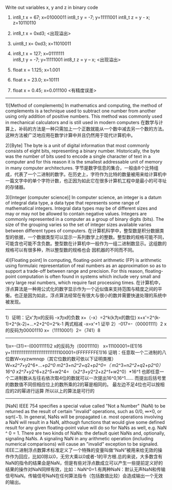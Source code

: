 

Write out variables  x, y and z in binary code
 1) int8_t x = 67;       x=01000011
    int8_t y = -7;       y=11111001
    int8_t z = y - x;       z=10110110

 2) int8_t x = 0xd3;      <出现溢出>

 3) uint8_t x= 0xd3;       x=11010011 

 4) int8_t x = 127;        x=01111111  
    int8_t y = -7;         y=11111001
    int8_t z = y – x;      <出现溢出>

 5) float x = 1.125;  x=1.001      

 6) float x = 23.0;   x=10111

 7) float x = 0.45;    x=0.011100   <有精度误差>
***








 1)[Method of complements]     In mathematics and computing, the method of complements is a technique used to subtract one number from another using only addition of positive numbers. This method was commonly used in mechanical calculators and is still used in modern computers
                               在数学与计算上，补码的方法是一种只需加上一个正数就能从一个数中减去另一个数的方法。这种方法被广泛地应用在数学计算中并且仍然用于现代计算机中。




 2)[Byte]         The byte is a unit of digital information that most commonly consists of eight bits, representing a binary number. Historically, the byte was the number of bits used to encode a single character of text in a computer and for this reason it is the smallest addressable unit of memory in many computer architectures.
                  字节是数字信息的集合，一般由8个比特组成，代表了一个二进制的数字。在历史上，字符作为比特的数量被用来给计算机中一篇文字中的单个字符计数，也正因为如此它在很多计算机工程中是最小的可寻址的存储器。




 3)[Integer (computer science)]         In computer science, an integer is a datum of integral data type, a data type that represents some range of mathematical integers. Integral data types may be of different sizes and may or may not be allowed to contain negative values. Integers are commonly represented in a computer as a group of binary digits (bits). The size of the grouping varies so the set of integer sizes available varies between different types of computers.
                                         在计算机科学中，整型数是积分数据类型的依据，一个数据类型可以显示一系列数学上的整数。整型数的规格可能不同，可能含也可能不含负数。整型数在计算机中一般作为一组二进制数显示。这组数的规格可以有很多种，所以整型数的规格也会 因机器的不同而不同。





 4)[Floating point]           In computing, floating-point arithmetic (FP) is arithmetic using formulaic representation of real numbers as an approximation so as to support a trade-off between range and precision. For this reason, floating-point computation is often found in systems which include very small and very large real numbers, which require fast processing times. 
                               在计算机中，浮点算法是一种用公式化的数字显示作为一个近似值来支持范围与精度之间的平衡。也正是因为如此，浮点算法经常在有很大与很小的数并需要快速处理的系统中被发现。
***




1）证明：记x'为x的反码
        -x为x的负数
        x+（-x）=2^k(k为x的数位)
        x+x'=2^(k-1)+2^(k-2)+...+2+2^0=2^k-1
        两式相减
        -x=x'+1
        证毕
2）-017=-（00001111）2      x的反码为00001110   x=（11110001）2=（741）8











***

  
  
  
  
  
  
  
  
   1)x=-(31)=-(00011111)2    x的反码为（00011110） x=11100001=(E1)16   y=11111111111111111111111111100001=(FFFFFFFE1)16
   证明：任意取一个二进制的八位数W=xyzwmnqp（其它位数的数可依以下证明类推）
         W=x*2^7+y*2^6+...+p*2^0
         m*2^3+n*2^2+q*2+p*2^0=（ m*2^3+n*2^2+q*2+p*2^0）*16^0
         x*2^7+y*2^6+z*2^5+w*2^4= （x*2^3+y*2^2+z*2^1+w*2^0）*16^1
         也即任意一个二进制数从左往右依次取4位的数就可以一次提出16^0,16^1......
         而提出后括号里的数数值不同但相应位上的数所乘的2的幂是相同的。
         最左边不足4位也可以按相应的2的幂进行运算
         所以以上的算法是可行的



***


[NaN]
IEEE 754 specifies a special value called "Not a Number" (NaN) to be returned as the result of certain "invalid" operations, such as 0/0, ∞×0, or sqrt(−1). In general, NaNs will be propagated i.e. most operations involving a NaN will result in a NaN, although functions that would give some defined result for any given floating-point value will do so for NaNs as well, e.g. NaN ^ 0 = 1. There are two kinds of NaNs: the default quiet NaNs and, optionally, signaling NaNs. A signaling NaN in any arithmetic operation (including numerical comparisons) will cause an "invalid" exception to be signaled. 
IEEE二进制浮点数算术标准定义了一个特殊的变量叫做“NaN”被用来给无效的操作作为回应，比如0除以0，无穷大乘以0或者-1的平方根.总的来说，大多数含有NaN的指令的结果会是NaN，但是有些对浮点数成立可以产生一些提前定义好的结果的操作对NaN同样有效，比如：NaN^0=1.有两种NaN：默认无声NaN和传输信号NaN。传输信号NaN在任何算法指令（包括数值比较）会造成输出一个无效的输出。







